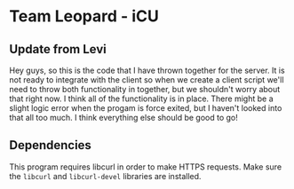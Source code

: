 # Team Leopard - iCU

## Update from Levi

Hey guys, so this is the code that I have thrown together for the server. It is not ready to integrate with the client
so when we create a client script we'll need to throw both functionality in together, but we shouldn't worry about that 
right now. I think all of the functionality is in place. There might be a slight logic error when the progam is force exited,
but I haven't looked into that all too much. I think everything else should be good to go!  

## Dependencies 

This program requires libcurl in order to make HTTPS requests. Make sure the `libcurl` and `libcurl-devel` libraries are installed. 
